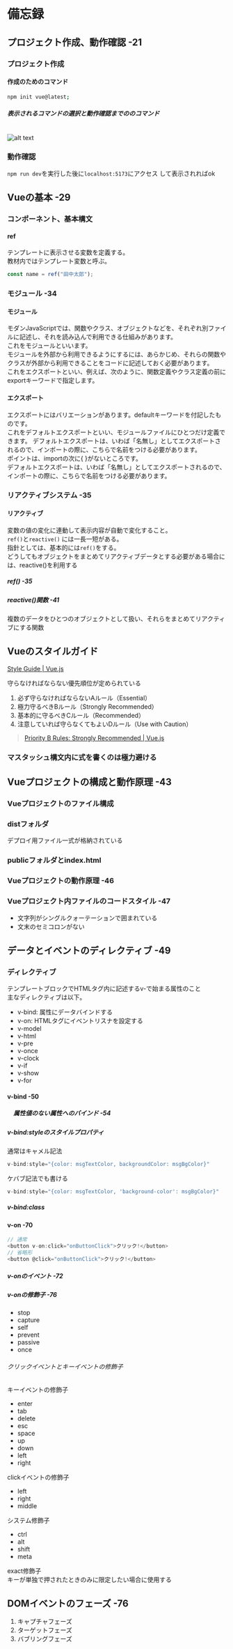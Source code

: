 # 備忘録

## プロジェクト作成、動作確認 -21

### プロジェクト作成

#### 作成のためのコマンド

```bash
npm init vue@latest;
```

##### 表示されるコマンドの選択と動作確認までののコマンド

```bash
```

![alt text](images/09-07_14_23_12.jpg)

### 動作確認

`npm run dev`を実行した後に`localhost:5173`にアクセス
して表示されればok

## Vueの基本 -29

### コンポーネント、基本構文

#### ref

テンプレートに表示させる変数を定義する。  
教材内ではテンプレート変数と呼ぶ。  
<!-- スクリプトブロックで定義した変数名でテンプレートブロックで利用できるようにする -->

```js
const name = ref("田中太郎");
```

### モジュール -34

#### モジュール

モダンJavaScriptでは、関数やクラス、オブジェクトなどを、それぞれ別ファイルに記述し、それを読み込んで利用できる仕組みがあります。  
これをモジュールといいます。  
モジュールを外部から利用できるようにするには、あらかじめ、それらの関数やクラスが外部から利用できることをコードに記述しておく必要があります。  
これをエクスポートといい、例えば、次のように、関数定義やクラス定義の前にexportキーワードで指定します。

#### エクスポート

エクスポートにはバリエーションがあります。defaultキーワードを付記したものです。  
これをデフォルトエクスポートといい、モジュールファイルにひとつだけ定義できます。
デフォルトエクスポートは、いわば「名無し」としてエクスポートされるので、インポートの際に、こちらで名前をつける必要があります。  
ポイントは、importの次に{ }がないところです。  
デフォルトエクスポートは、いわば「名無し」としてエクスポートされるので、インポートの際に、こちらで名前をつける必要があります。

### リアクティブシステム -35

#### リアクティブ

変数の値の変化に連動して表示内容が自動で変化すること。  
`ref()`と`reactive()` には一長一短がある。  
指針としては、基本的には`ref()`をする。  
どうしてもオブジェクトをまとめてリアクティブデータとする必要がある場合には、reactive()を利用する

##### ref() -35

##### reactive()関数 -41

複数のデータをひとつのオブジェクトとして扱い、それらをまとめてリアクティブにする関数

## Vueのスタイルガイド

[Style Guide | Vue.js](https://vuejs.org/style-guide/)

守らなければならない優先順位が定められている

1. 必ず守らなければならないAルール（Essential）
1. 極力守るべきBルール（Strongly Recommended）
1. 基本的に守るべきCルール（Recommended）
1. 注意していれば守らなくてもよいDルール（Use with Caution）

> [Priority B Rules: Strongly Recommended | Vue.js](https://vuejs.org/style-guide/rules-strongly-recommended.html#simple-expressions-in-%E3%81%AA%E3%81%8A%E3%80%81%E3%81%93%E3%81%AE%E3%82%B9%E3%82%BF%E3%82%A4%E3%83%AB%E3%82%AC%E3%82%A4%E3%83%89%E3%81%AF%E3%80%81%E6%9C%AC%E6%9B%B8%E4%B8%AD%E3%81%A7%E3%82%82%E5%BF%85%E8%A6%81%E3%81%AB%E5%BF%9C%E3%81%98%E3%81%A6%E7%B4%B9%E4%BB%8B%E3%81%97%E3%81%A6%E3%81%84%E3%81%8D%E3%81%BE%E3%81%99%E3%80%82)

### マスタッシュ構文内に式を書くのは極力避ける

## Vueプロジェクトの構成と動作原理 -43

### Vueプロジェクトのファイル構成

### distフォルダ

デプロイ用ファイル一式が格納されている

### publicフォルダとindex.html

### Vueプロジェクトの動作原理 -46

### Vueプロジェクト内ファイルのコードスタイル -47

- 文字列がシングルクォーテーションで囲まれている
- 文末のセミコロンがない

## データとイベントのディレクティブ -49

### ディレクティブ

テンプレートブロックでHTMLタグ内に記述するv-で始まる属性のこと  
主なディレクティブは以下。

- v-bind: 属性にデータバインドする
- v-on: HTMLタグにイベントリスナを設定する
- v-model
- v-html
- v-pre
- v-once
- v-clock
- v-if
- v-show
- v-for

#### v-bind -50

##### 　属性値のない属性へのバインド -54

##### v-bind:styleのスタイルプロパティ

通常はキャメル記法

```js
v-bind:style="{color: msgTextColor, backgroundColor: msgBgColor}"
```

ケバブ記法でも書ける

```js
v-bind:style="{color: msgTextColor, 'background-color': msgBgColor}"
```

##### v-bind:class

#### v-on -70

```js
// 通常
<button v-on:click="onButtonClick">クリック!</button>
// 省略形
<button @click="onButtonClick">クリック!</button>
```

##### v-onのイベント -72

##### v-onの修飾子 -76

- stop
- capture
- self
- prevent
- passive
- once

###### クリックイベントとキーイベントの修飾子

キーイベントの修飾子

- enter
- tab
- delete
- esc
- space
- up
- down
- left
- right

clickイベントの修飾子

- left
- right
- middle

システム修飾子

- ctrl
- alt
- shift
- meta

exact修飾子  
キーが単独で押されたときのみに限定したい場合に使用する

## DOMイベントのフェーズ -76

1. キャプチャフェーズ
1. ターゲットフェーズ
1. バブリングフェーズ

